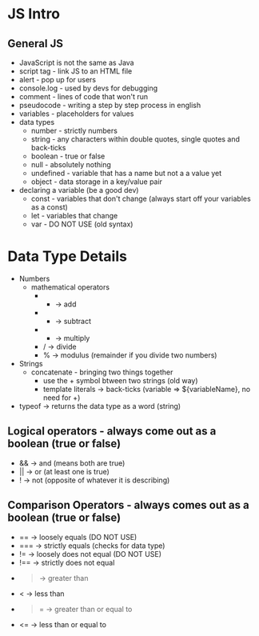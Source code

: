 # JS Intro

## General JS

- JavaScript is not the same as Java
- script tag - link JS to an HTML file
- alert - pop up for users
- console.log - used by devs for debugging
- comment - lines of code that won't run
- pseudocode - writing a step by step process in english
- variables - placeholders for values
- data types
  - number - strictly numbers
  - string - any characters within double quotes, single quotes and back-ticks
  - boolean - true or false
  - null - absolutely nothing
  - undefined - variable that has a name but not a a value yet
  - object - data storage in a key/value pair
- declaring a variable (be a good dev)
  - const - variables that don't change (always start off your variables as a const)
  - let - variables that change
  - var - DO NOT USE (old syntax)

# Data Type Details

- Numbers
  - mathematical operators
    - + -> add
    - - -> subtract
    - * -> multiply
    - / -> divide
    - % -> modulus (remainder if you divide two numbers)
- Strings
  - concatenate - bringing two things together
    - use the + symbol btween two strings (old way)
    - template literals -> back-ticks (variable => ${variableName}, no need for +)
- typeof -> returns the data type as a word (string)

## Logical operators - always come out as a boolean (true or false)

- && -> and (means both are true)
- || -> or (at least one is true)
- ! -> not (opposite of whatever it is describing)

## Comparison Operators - always comes out as a boolean (true or false)

- == -> loosely equals (DO NOT USE)
- === -> strictly equals (checks for data type)
- != -> loosely does not equal (DO NOT USE)
- !== -> strictly does not equal
- > -> greater than
- < -> less than
- >= -> greater than or equal to
- <= -> less than or equal to
